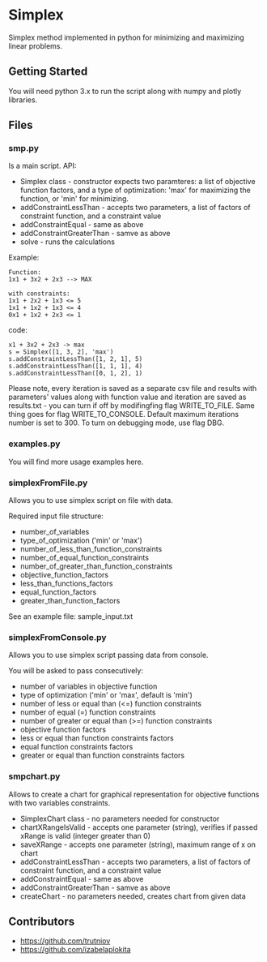 # Simplex

Simplex method implemented in python for minimizing and maximizing linear problems.

## Getting Started

You will need python 3.x to run the script along with numpy and plotly libraries.

## Files
### smp.py 

Is a main script. API:
* Simplex class - constructor expects two paramteres: a list of objective function factors, and a type of optimization: 'max' for maximizing the function, or 'min' for minimizing.
* addConstraintLessThan - accepts two parameters, a list of factors of constraint function, and a constraint value
* addConstraintEqual - same as above
* addConstraintGreaterThan - samve as above
* solve - runs the calculations

Example: 
```
Function:
1x1 + 3x2 + 2x3 --> MAX

with constraints:
1x1 + 2x2 + 1x3 <= 5
1x1 + 1x2 + 1x3 <= 4
0x1 + 1x2 + 2x3 <= 1
```

code:
```
x1 + 3x2 + 2x3 -> max
s = Simplex([1, 3, 2], 'max')
s.addConstraintLessThan([1, 2, 1], 5)
s.addConstraintLessThan([1, 1, 1], 4)
s.addConstraintLessThan([0, 1, 2], 1)
```

Please note, every iteration is saved as a separate csv file and results with parameters' values along with function value and iteration are saved as results.txt - you can turn if off by modifingfing flag WRITE_TO_FILE.
Same thing goes for flag WRITE_TO_CONSOLE.
Default maximum iterations number is set to 300.
To turn on debugging mode, use flag DBG.

### examples.py

You will find more usage examples here.

### simplexFromFile.py

Allows you to use simplex script on file with data.

Required input file structure:
* number_of_variables
* type_of_optimization ('min' or 'max')
* number_of_less_than_function_constraints
* number_of_equal_function_constraints
* number_of_greater_than_function_constraints
* objective_function_factors
* less_than_functions_factors
* equal_function_factors
* greater_than_function_factors

See an example file: sample_input.txt

### simplexFromConsole.py

Allows you to use simplex script passing data from console.

You will be asked to pass consecutively:
* number of variables in objective function
* type of optimization ('min' or 'max', default is 'min')
* number of less or equal than (<=) function constraints
* number of equal (=) function constraints
* number of greater or equal than (>=) function constraints
* objective function factors
* less or equal than function constraints factors
* equal function constraints factors
* greater or equal than function constraints factors

### smpchart.py 

Allows to create a chart for graphical representation for objective functions with two variables constraints.
* SimplexChart class - no parameters needed for constructor
* chartXRangeIsValid - accepts one parameter (string), verifies if passed xRange is valid (integer greater than 0)
* saveXRange - accepts one parameter (string), maximum range of x on chart
* addConstraintLessThan - accepts two parameters, a list of factors of constraint function, and a constraint value
* addConstraintEqual - same as above
* addConstraintGreaterThan - samve as above
* createChart - no parameters needed, creates chart from given data


## Contributors
* https://github.com/trutniov
* https://github.com/izabelaplokita
